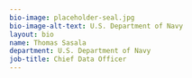 ```yaml
---
bio-image: placeholder-seal.jpg
bio-image-alt-text: U.S. Department of Navy
layout: bio
name: Thomas Sasala
department: U.S. Department of Navy
job-title: Chief Data Officer
---
```

